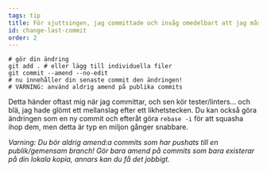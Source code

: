```yaml
---
tags: tip
title: För sjuttsingen, jag committade och insåg omedelbart att jag måste göra en liten ändring!
id: change-last-commit
order: 2
---
```


```git
# gör din ändring
git add . # eller lägg till individuella filer
git commit --amend --no-edit
# nu innehåller din senaste commit den ändringen!
# VARNING: använd aldrig amend på publika commits
```

Detta händer oftast mig när jag committar, och sen kör tester/linters... och blä, jag hade glömt ett mellanslag efter ett likhetstecken. Du kan också göra ändringen som en ny commit och efteråt göra `rebase -i` för att squasha ihop dem, men detta är typ en miljon gånger snabbare. 

*Varning: Du bör aldrig amend:a commits som har pushats till en publik/gemensam branch! Gör bara amend på commits som bara existerar på din lokala kopia, annars kan du få det jobbigt.*
